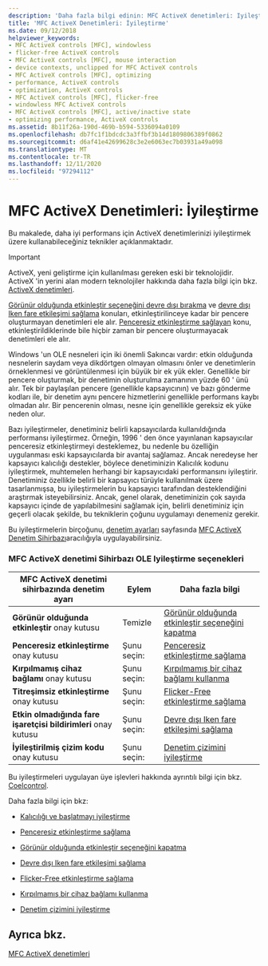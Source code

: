 ```yaml
---
description: 'Daha fazla bilgi edinin: MFC ActiveX denetimleri: Iyileştirme'
title: 'MFC ActiveX Denetimleri: İyileştirme'
ms.date: 09/12/2018
helpviewer_keywords:
- MFC ActiveX controls [MFC], windowless
- flicker-free ActiveX controls
- MFC ActiveX controls [MFC], mouse interaction
- device contexts, unclipped for MFC ActiveX controls
- MFC ActiveX controls [MFC], optimizing
- performance, ActiveX controls
- optimization, ActiveX controls
- MFC ActiveX controls [MFC], flicker-free
- windowless MFC ActiveX controls
- MFC ActiveX controls [MFC], active/inactive state
- optimizing performance, ActiveX controls
ms.assetid: 8b11f26a-190d-469b-b594-5336094a0109
ms.openlocfilehash: db7fc1f1bdcdc3a3ffbf3b14d1809806389f0862
ms.sourcegitcommit: d6af41e42699628c3e2e6063ec7b03931a49a098
ms.translationtype: MT
ms.contentlocale: tr-TR
ms.lasthandoff: 12/11/2020
ms.locfileid: "97294112"
---
```

# <a name="mfc-activex-controls-optimization"></a>MFC ActiveX Denetimleri: İyileştirme

Bu makalede, daha iyi performans için ActiveX denetimlerinizi iyileştirmek üzere kullanabileceğiniz teknikler açıklanmaktadır.

>[!IMPORTANT]
> ActiveX, yeni geliştirme için kullanılması gereken eski bir teknolojidir. ActiveX 'in yerini alan modern teknolojiler hakkında daha fazla bilgi için bkz. [ActiveX denetimleri](activex-controls.md).

[Görünür olduğunda etkinleştir seçeneğini devre dışı bırakma](turning-off-the-activate-when-visible-option.md) ve [devre dışı Iken fare etkileşimi sağlama](providing-mouse-interaction-while-inactive.md) konuları, etkinleştirilinceye kadar bir pencere oluşturmayan denetimleri ele alır. [Penceresiz etkinleştirme sağlayan](providing-windowless-activation.md) konu, etkinleştirildiklerinde bile hiçbir zaman bir pencere oluşturmayacak denetimleri ele alır.

Windows 'un OLE nesneleri için iki önemli Sakıncaı vardır: etkin olduğunda nesnelerin saydam veya dikdörtgen olmayan olmasını önler ve denetimlerin örneklenmesi ve görüntülenmesi için büyük bir ek yük ekler. Genellikle bir pencere oluşturmak, bir denetimin oluşturulma zamanının yüzde 60 ' ünü alır. Tek bir paylaşılan pencere (genellikle kapsayıcının) ve bazı gönderme kodları ile, bir denetim aynı pencere hizmetlerini genellikle performans kaybı olmadan alır. Bir pencerenin olması, nesne için genellikle gereksiz ek yüke neden olur.

Bazı iyileştirmeler, denetiminiz belirli kapsayıcılarda kullanıldığında performansı iyileştirmez. Örneğin, 1996 ' den önce yayınlanan kapsayıcılar penceresiz etkinleştirmeyi desteklemez, bu nedenle bu özelliğin uygulanması eski kapsayıcılarda bir avantaj sağlamaz. Ancak neredeyse her kapsayıcı kalıcılığı destekler, böylece denetiminizin Kalıcılık kodunu iyileştirmek, muhtemelen herhangi bir kapsayıcıdaki performansını iyileştirir. Denetiminiz özellikle belirli bir kapsayıcı türüyle kullanılmak üzere tasarlanmışsa, bu iyileştirmelerin bu kapsayıcı tarafından desteklendiğini araştırmak isteyebilirsiniz. Ancak, genel olarak, denetiminizin çok sayıda kapsayıcı içinde de yapılabilmesini sağlamak için, belirli denetiminiz için geçerli olacak şekilde, bu tekniklerin çoğunu uygulamayı denemeniz gerekir.

Bu iyileştirmelerin birçoğunu, [denetim ayarları](reference/control-settings-mfc-activex-control-wizard.md) sayfasında [MFC ActiveX Denetim Sihirbazı](reference/mfc-activex-control-wizard.md)aracılığıyla uygulayabilirsiniz.

### <a name="mfc-activex-control-wizard-ole-optimization-options"></a>MFC ActiveX denetimi Sihirbazı OLE Iyileştirme seçenekleri

|MFC ActiveX denetimi sihirbazında denetim ayarı|Eylem|Daha fazla bilgi|
|-------------------------------------------------------|------------|----------------------|
|**Görünür olduğunda etkinleştir** onay kutusu|Temizle|[Görünür olduğunda etkinleştir seçeneğini kapatma](turning-off-the-activate-when-visible-option.md)|
|**Penceresiz etkinleştirme** onay kutusu|Şunu seçin:|[Penceresiz etkinleştirme sağlama](providing-windowless-activation.md)|
|**Kırpılmamış cihaz bağlamı** onay kutusu|Şunu seçin:|[Kırpılmamış bir cihaz bağlamı kullanma](using-an-unclipped-device-context.md)|
|**Titreşimsiz etkinleştirme** onay kutusu|Şunu seçin:|[Flicker-Free etkinleştirme sağlama](providing-flicker-free-activation.md)|
|**Etkin olmadığında fare işaretçisi bildirimleri** onay kutusu|Şunu seçin:|[Devre dışı Iken fare etkileşimi sağlama](providing-mouse-interaction-while-inactive.md)|
|**İyileştirilmiş çizim kodu** onay kutusu|Şunu seçin:|[Denetim çizimini iyileştirme](optimizing-control-drawing.md)|

Bu iyileştirmeleri uygulayan üye işlevleri hakkında ayrıntılı bilgi için bkz. [Coelcontrol](reference/colecontrol-class.md).

Daha fazla bilgi için bkz:

- [Kalıcılığı ve başlatmayı iyileştirme](optimizing-persistence-and-initialization.md)

- [Penceresiz etkinleştirme sağlama](providing-windowless-activation.md)

- [Görünür olduğunda etkinleştir seçeneğini kapatma](turning-off-the-activate-when-visible-option.md)

- [Devre dışı Iken fare etkileşimi sağlama](providing-mouse-interaction-while-inactive.md)

- [Flicker-Free etkinleştirme sağlama](providing-flicker-free-activation.md)

- [Kırpılmamış bir cihaz bağlamı kullanma](using-an-unclipped-device-context.md)

- [Denetim çizimini iyileştirme](optimizing-control-drawing.md)

## <a name="see-also"></a>Ayrıca bkz.

[MFC ActiveX denetimleri](mfc-activex-controls.md)
